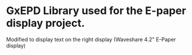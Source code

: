 # GxEPD Library used for the E-paper display project.

Modified to display text on the right display (Waveshare 4.2" E-Paper display)
